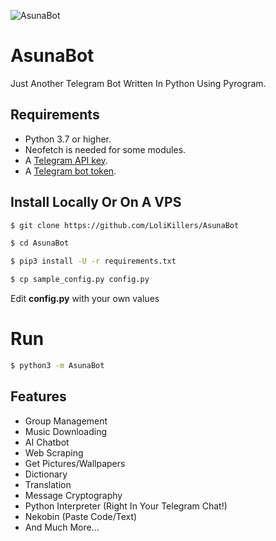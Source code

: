 ![AsunaBot](https://images3.alphacoders.com/632/632075.jpg)
# AsunaBot

Just Another Telegram Bot Written In Python Using Pyrogram.

## Requirements

- Python 3.7 or higher.
- Neofetch is needed for some modules.
- A [Telegram API key](https://docs.pyrogram.org/intro/setup#api-keys).
- A [Telegram bot token](https://t.me/botfather).


## Install Locally Or On A VPS

```sh
$ git clone https://github.com/LoliKillers/AsunaBot

$ cd AsunaBot

$ pip3 install -U -r requirements.txt

$ cp sample_config.py config.py
```
Edit **config.py** with your own values

# Run
```sh
$ python3 -m AsunaBot
```


## Features 

* Group Management
* Music Downloading 
* AI Chatbot
* Web Scraping 
* Get Pictures/Wallpapers  
* Dictionary
* Translation
* Message Cryptography 
* Python Interpreter (Right In Your Telegram Chat!)
* Nekobin (Paste Code/Text)
* And Much More...
